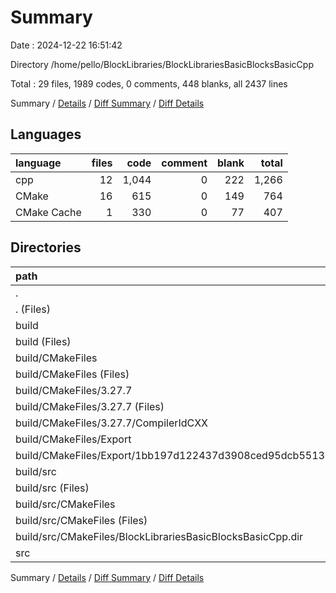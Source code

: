 # Summary

Date : 2024-12-22 16:51:42

Directory /home/pello/BlockLibraries/BlockLibrariesBasicBlocksBasicCpp

Total : 29 files,  1989 codes, 0 comments, 448 blanks, all 2437 lines

Summary / [Details](details.md) / [Diff Summary](diff.md) / [Diff Details](diff-details.md)

## Languages
| language | files | code | comment | blank | total |
| :--- | ---: | ---: | ---: | ---: | ---: |
| cpp | 12 | 1,044 | 0 | 222 | 1,266 |
| CMake | 16 | 615 | 0 | 149 | 764 |
| CMake Cache | 1 | 330 | 0 | 77 | 407 |

## Directories
| path | files | code | comment | blank | total |
| :--- | ---: | ---: | ---: | ---: | ---: |
| . | 29 | 1,989 | 0 | 448 | 2,437 |
| . (Files) | 1 | 65 | 0 | 24 | 89 |
| build | 16 | 1,574 | 0 | 344 | 1,918 |
| build (Files) | 3 | 471 | 0 | 104 | 575 |
| build/CMakeFiles | 8 | 1,012 | 0 | 218 | 1,230 |
| build/CMakeFiles (Files) | 2 | 63 | 0 | 11 | 74 |
| build/CMakeFiles/3.27.7 | 4 | 844 | 0 | 189 | 1,033 |
| build/CMakeFiles/3.27.7 (Files) | 3 | 133 | 0 | 44 | 177 |
| build/CMakeFiles/3.27.7/CompilerIdCXX | 1 | 711 | 0 | 145 | 856 |
| build/CMakeFiles/Export | 2 | 105 | 0 | 18 | 123 |
| build/CMakeFiles/Export/1bb197d122437d3908ced95dcb5513ea | 2 | 105 | 0 | 18 | 123 |
| build/src | 5 | 91 | 0 | 22 | 113 |
| build/src (Files) | 1 | 37 | 0 | 8 | 45 |
| build/src/CMakeFiles | 4 | 54 | 0 | 14 | 68 |
| build/src/CMakeFiles (Files) | 1 | 12 | 0 | 5 | 17 |
| build/src/CMakeFiles/BlockLibrariesBasicBlocksBasicCpp.dir | 3 | 42 | 0 | 9 | 51 |
| src | 12 | 350 | 0 | 80 | 430 |

Summary / [Details](details.md) / [Diff Summary](diff.md) / [Diff Details](diff-details.md)